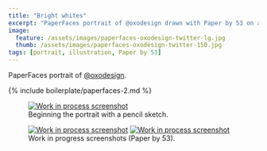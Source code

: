 ```yaml
---
title: "Bright whites"
excerpt: "PaperFaces portrait of @oxodesign drawn with Paper by 53 on an iPad."
image: 
  feature: /assets/images/paperfaces-oxodesign-twitter-lg.jpg
  thumb: /assets/images/paperfaces-oxodesign-twitter-150.jpg
tags: [portrait, illustration, Paper by 53]
---
```


PaperFaces portrait of <a href="http://twitter.com/oxodesign">@oxodesign</a>.

{% include boilerplate/paperfaces-2.md %}

<figure>
	<a href="{{ site.url }}/assets/images/paperfaces-oxodesign-process-1-lg.jpg"><img src="{{ site.url }}/assets/images/paperfaces-oxodesign-process-1-750.jpg" alt="Work in process screenshot"></a>
	<figcaption>Beginning the portrait with a pencil sketch.</figcaption>
</figure>

<figure class="half">
	<a href="{{ site.url }}/assets/images/paperfaces-oxodesign-process-2-lg.jpg"><img src="{{ site.url }}/assets/images/paperfaces-oxodesign-process-2-600.jpg" alt="Work in process screenshot"></a>
	<a href="{{ site.url }}/assets/images/paperfaces-oxodesign-process-3-lg.jpg"><img src="{{ site.url }}/assets/images/paperfaces-oxodesign-process-3-600.jpg" alt="Work in process screenshot"></a>
	<figcaption>Work in progress screenshots (Paper by 53).</figcaption>
</figure>
